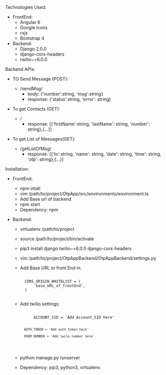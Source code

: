 Technologies Used:

  * FrontEnd:
    * Angular 6
    * Google Icons
    * rxjs
    * Bootstrap 4
  * Backend:
    * Django 2.0.0
    * django-cors-headers
    * twilio~=6.0.0


Backend APIs:

* TO Send Message (POST):
    *   /sendMsg/
        *   body: {'number':string, 'msg':string}
        *   response: {'status':string,	'error': string}

* To get Contacts (GET):
    *   /
        *   response: [{'firstName':string, 'lastName': string, 'number': string},{...}]


* To get List of Messages(GET):
    *   /getListOfMsg/
        *   response: [{'to':string, 'name': string, 'date': string, 'time': string, 'otp': string},{...}]


Installation:

* FrontEnd:
    * npm intall
    * vim /path/to/project/OtpApp/src/environments/environment.ts
    * Add Base url of backend
    * npm start
    * Dependency: npm

* Backend:
    * virtualenv /path/to/project
    * source /path/to/project/bin/activate
    * pip3 install django twilio~=6.0.0 django-cors-headers
    * vim /path/to/project/OtpAppBackend/OtpAppBackend/settings.py
    * Add Base URL to front End in:
    
        <code>
        CORS_ORIGIN_WHITELIST = (
            'base_URL_of_frontEnd',
        )
        </code>
    
    * Add twilio settings:


        <code>
            ACCOUNT_SID = 'Add Account_SID here'
        
            AUTH_TOKEN = 'Add auth_token here'
        
            FROM_NUMBER = 'Add twilo number here'
        </code>

    * python manage.py runserver
    * Dependency: pip3, python3, virtualenv
